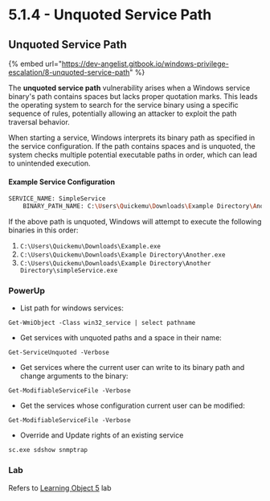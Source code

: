 # 5.1.4 - Unquoted Service Path

## Unquoted Service Path

{% embed url="https://dev-angelist.gitbook.io/windows-privilege-escalation/8-unquoted-service-path" %}

The **unquoted service path** vulnerability arises when a Windows service binary's path contains spaces but lacks proper quotation marks. This leads the operating system to search for the service binary using a specific sequence of rules, potentially allowing an attacker to exploit the path traversal behavior.

When starting a service, Windows interprets its binary path as specified in the service configuration. If the path contains spaces and is unquoted, the system checks multiple potential executable paths in order, which can lead to unintended execution.

#### **Example Service Configuration** <a href="#example-service-configuration" id="example-service-configuration"></a>

```bash
SERVICE_NAME: SimpleService
    BINARY_PATH_NAME: C:\Users\Quickemu\Downloads\Example Directory\Another Directory\simpleService.exe
```

If the above path is unquoted, Windows will attempt to execute the following binaries in this order:

1. `C:\Users\Quickemu\Downloads\Example.exe`
2. `C:\Users\Quickemu\Downloads\Example Directory\Another.exe`
3. `C:\Users\Quickemu\Downloads\Example Directory\Another Directory\simpleService.exe`

### PowerUp

* List path for windows services:

`Get-WmiObject -Class win32_service | select pathname`

* Get services with unquoted paths and a space in their name:

`Get-ServiceUnquoted -Verbose`

* Get services where the current user can write to its binary path and change arguments to the binary:

`Get-ModifiableServiceFile -Verbose`

* Get the services whose configuration current user can be modified:

`Get-ModifiableServiceFile -Verbose`

* Override and Update rights of an existing service

`sc.exe sdshow snmptrap`

### Lab

Refers to [Learning Object 5](../../lab/5-learning-object-5.md) lab

